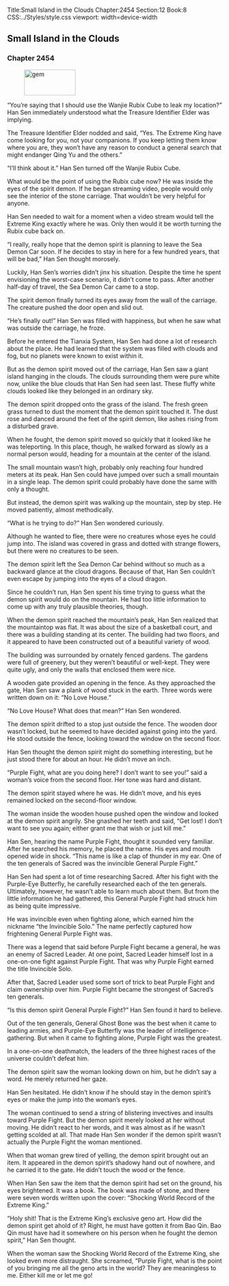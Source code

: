 Title:Small Island in the Clouds 
Chapter:2454 
Section:12 
Book:8 
CSS:../Styles/style.css 
viewport: width=device-width
  
## Small Island in the Clouds
### Chapter 2454
  
<figure>
	<img src="../Images/gem.gif" alt="gem" id="gem" width="120" height="60" />
</figure>
  

  
“You’re saying that I should use the Wanjie Rubix Cube to leak my location?” Han Sen immediately understood what the Treasure Identifier Elder was implying.

The Treasure Identifier Elder nodded and said, “Yes. The Extreme King have come looking for you, not your companions. If you keep letting them know where you are, they won’t have any reason to conduct a general search that might endanger Qing Yu and the others.”

“I’ll think about it.” Han Sen turned off the Wanjie Rubix Cube.

What would be the point of using the Rubix cube now? He was inside the eyes of the spirit demon. If he began streaming video, people would only see the interior of the stone carriage. That wouldn’t be very helpful for anyone.

Han Sen needed to wait for a moment when a video stream would tell the Extreme King exactly where he was. Only then would it be worth turning the Rubix cube back on.

“I really, really hope that the demon spirit is planning to leave the Sea Demon Car soon. If he decides to stay in here for a few hundred years, that will be bad,” Han Sen thought morosely.

Luckily, Han Sen’s worries didn’t jinx his situation. Despite the time he spent envisioning the worst-case scenario, it didn’t come to pass. After another half-day of travel, the Sea Demon Car came to a stop.

The spirit demon finally turned its eyes away from the wall of the carriage. The creature pushed the door open and slid out.

“He’s finally out!” Han Sen was filled with happiness, but when he saw what was outside the carriage, he froze.

Before he entered the Tianxia System, Han Sen had done a lot of research about the place. He had learned that the system was filled with clouds and fog, but no planets were known to exist within it.

But as the demon spirit moved out of the carriage, Han Sen saw a giant island hanging in the clouds. The clouds surrounding them were pure white now, unlike the blue clouds that Han Sen had seen last. These fluffy white clouds looked like they belonged in an ordinary sky.

The demon spirit dropped onto the grass of the island. The fresh green grass turned to dust the moment that the demon spirit touched it. The dust rose and danced around the feet of the spirit demon, like ashes rising from a disturbed grave.

When he fought, the demon spirit moved so quickly that it looked like he was teleporting. In this place, though, he walked forward as slowly as a normal person would, heading for a mountain at the center of the island.

The small mountain wasn’t high, probably only reaching four hundred meters at its peak. Han Sen could have jumped over such a small mountain in a single leap. The demon spirit could probably have done the same with only a thought.

But instead, the demon spirit was walking up the mountain, step by step. He moved patiently, almost methodically.

“What is he trying to do?” Han Sen wondered curiously.

Although he wanted to flee, there were no creatures whose eyes he could jump into. The island was covered in grass and dotted with strange flowers, but there were no creatures to be seen.

The demon spirit left the Sea Demon Car behind without so much as a backward glance at the cloud dragons. Because of that, Han Sen couldn’t even escape by jumping into the eyes of a cloud dragon.

Since he couldn’t run, Han Sen spent his time trying to guess what the demon spirit would do on the mountain. He had too little information to come up with any truly plausible theories, though.

When the demon spirit reached the mountain’s peak, Han Sen realized that the mountaintop was flat. It was about the size of a basketball court, and there was a building standing at its center. The building had two floors, and it appeared to have been constructed out of a beautiful variety of wood.

The building was surrounded by ornately fenced gardens. The gardens were full of greenery, but they weren’t beautiful or well-kept. They were quite ugly, and only the walls that enclosed them were nice.

A wooden gate provided an opening in the fence. As they approached the gate, Han Sen saw a plank of wood stuck in the earth. Three words were written down on it: “No Love House.”

“No Love House? What does that mean?” Han Sen wondered.

The demon spirit drifted to a stop just outside the fence. The wooden door wasn’t locked, but he seemed to have decided against going into the yard. He stood outside the fence, looking toward the window on the second floor.

Han Sen thought the demon spirit might do something interesting, but he just stood there for about an hour. He didn’t move an inch.

“Purple Fight, what are you doing here? I don’t want to see you!” said a woman’s voice from the second floor. Her tone was hard and distant.

The demon spirit stayed where he was. He didn’t move, and his eyes remained locked on the second-floor window.

The woman inside the wooden house pushed open the window and looked at the demon spirit angrily. She gnashed her teeth and said, “Get lost! I don’t want to see you again; either grant me that wish or just kill me.”

Han Sen, hearing the name Purple Fight, thought it sounded very familiar. After he searched his memory, he placed the name. His eyes and mouth opened wide in shock. “This name is like a clap of thunder in my ear. One of the ten generals of Sacred was the invincible General Purple Fight.”

Han Sen had spent a lot of time researching Sacred. After his fight with the Purple-Eye Butterfly, he carefully researched each of the ten generals. Ultimately, however, he wasn’t able to learn much about them. But from the little information he had gathered, this General Purple Fight had struck him as being quite impressive.

He was invincible even when fighting alone, which earned him the nickname “the Invincible Solo.” The name perfectly captured how frightening General Purple Fight was.

There was a legend that said before Purple Fight became a general, he was an enemy of Sacred Leader. At one point, Sacred Leader himself lost in a one-on-one fight against Purple Fight. That was why Purple Fight earned the title Invincible Solo.

After that, Sacred Leader used some sort of trick to beat Purple Fight and claim ownership over him. Purple Fight became the strongest of Sacred’s ten generals.

“Is this demon spirit General Purple Fight?” Han Sen found it hard to believe.

Out of the ten generals, General Ghost Bone was the best when it came to leading armies, and Purple-Eye Butterfly was the leader of intelligence-gathering. But when it came to fighting alone, Purple Fight was the greatest.

In a one-on-one deathmatch, the leaders of the three highest races of the universe couldn’t defeat him.

The demon spirit saw the woman looking down on him, but he didn’t say a word. He merely returned her gaze.

Han Sen hesitated. He didn’t know if he should stay in the demon spirit’s eyes or make the jump into the woman’s eyes.

The woman continued to send a string of blistering invectives and insults toward Purple Fight. But the demon spirit merely looked at her without moving. He didn’t react to her words, and it was almost as if he wasn’t getting scolded at all. That made Han Sen wonder if the demon spirit wasn’t actually the Purple Fight the woman mentioned.

When that woman grew tired of yelling, the demon spirit brought out an item. It appeared in the demon spirit’s shadowy hand out of nowhere, and he carried it to the gate. He didn’t touch the wood or the fence.

When Han Sen saw the item that the demon spirit had set on the ground, his eyes brightened. It was a book. The book was made of stone, and there were seven words written upon the cover: “Shocking World Record of the Extreme King.”

“Holy shit! That is the Extreme King’s exclusive geno art. How did the demon spirit get ahold of it? Right, he must have gotten it from Bao Qin. Bao Qin must have had it somewhere on his person when he fought the demon spirit,” Han Sen thought.

When the woman saw the Shocking World Record of the Extreme King, she looked even more distraught. She screamed, “Purple Fight, what is the point of you bringing me all the geno arts in the world? They are meaningless to me. Either kill me or let me go!